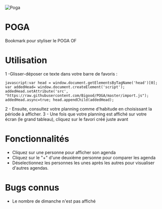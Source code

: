![Poga](http://maen-j.com/poga.png)

# POGA
Bookmark pour styliser le POGA OF

# Utilisation

1 -Glisser-déposer ce texte dans votre barre de favoris :

    javascript:var head = window.document.getElementsByTagName('head')[0]; var addedHead= window.document.createElement('script'); addedHead.setAttribute('src', "https://raw.githubusercontent.com/Bigood/POGA/master/import.js"); addedHead.async=true; head.appendChild(addedHead);
    
2 - Ensuite, consultez votre planning comme d'habitude en choisissant la période à afficher.
3 - Une fois que votre planning est affiché sur votre écran (le grand tableau), cliquez sur le favori créé juste avant

# Fonctionnalités

- Cliquez sur une personne pour afficher son agenda
- Cliquez sur le "+" d'une deuxième personne pour comparer les agenda
- Déselectionnez les personnes les unes après les autres pour visualiser d'autres agendas.

# Bugs connus

- Le nombre de dimanche n'est pas affiché
